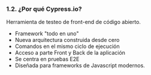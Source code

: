 ### 1.2. ¿Por qué Cypress.io?
Herramienta de testeo de front-end de código abierto. <!-- .element: style="text-align: left;" -->
* Framework "todo en uno" <!-- .element: class="fragment" -->
* Nueva arquitectura construida desde cero <!-- .element: class="fragment" -->
* Comandos en el mismo ciclo de ejecución <!-- .element: class="fragment" -->
* Acceso a parte Front y Back de la aplicación <!-- .element: class="fragment" -->
* Se centra en pruebas E2E <!-- .element: class="fragment" -->
* Diseñada para frameworks de Javascript modernos. <!-- .element: class="fragment" -->
